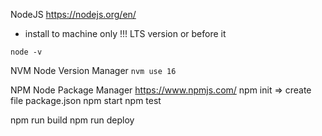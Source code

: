 NodeJS
https://nodejs.org/en/

- install to machine only !!! LTS version or before it

`node -v`

NVM Node Version Manager
`nvm use 16`

NPM Node Package Manager
https://www.npmjs.com/
npm init => create file package.json
npm start
npm test

npm run build
npm run deploy
